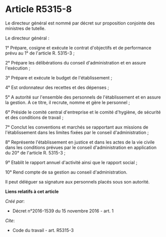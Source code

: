 # Article R5315-8

Le directeur général est nommé par décret sur proposition conjointe des ministres de tutelle. 

Le directeur général : 

1° Prépare, cosigne et exécute le contrat d'objectifs et de performance prévu au 1° de l'article R. 5315-3 ; 

2° Prépare les délibérations du conseil d'administration et en assure l'exécution ; 

3° Prépare et exécute le budget de l'établissement ; 

4° Est ordonnateur des recettes et des dépenses ; 

5° A autorité sur l'ensemble des personnels de l'établissement et en assure la gestion. A ce titre, il recrute, nomme et gère
le personnel ; 

6° Préside le comité central d'entreprise et le comité d'hygiène, de sécurité et des conditions de travail ; 

7° Conclut les conventions et marchés se rapportant aux missions de l'établissement dans les limites fixées par le conseil
d'administration ; 

8° Représente l'établissement en justice et dans les actes de la vie civile dans les conditions prévues par le conseil
d'administration en application du 20° de l'article R. 5315-3 ; 

9° Etablit le rapport annuel d'activité ainsi que le rapport social ; 

10° Rend compte de sa gestion au conseil d'administration. 

Il peut déléguer sa signature aux personnels placés sous son autorité.

**Liens relatifs à cet article**

_Créé par_:

  - Décret n°2016-1539 du 15 novembre 2016 - art. 1

_Cite_:

  - Code du travail - art. R5315-3
